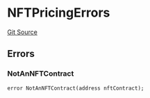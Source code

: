 # NFTPricingErrors
[Git Source](https://github.com/thrackle-io/rules-engine/blob/459b520a7107e726ba8e04fbad518d00575c4ce1/src/common/IErrors.sol)


## Errors
### NotAnNFTContract

```solidity
error NotAnNFTContract(address nftContract);
```

